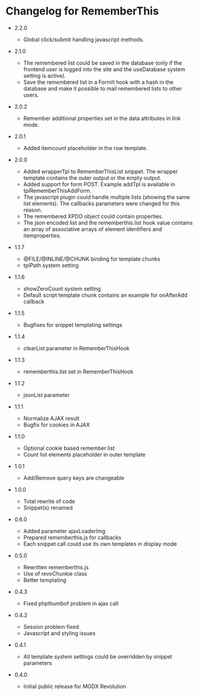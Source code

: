 Changelog for RememberThis
==========================

- 2.2.0
    - Global click/submit handling javascript methods.
- 2.1.0
    - The remembered list could be saved in the database (only if the frontend user is logged into the site and the useDatabase system setting is active).
    - Save the remembered list in a FormIt hook with a hash in the database and make it possible to mail remembered lists to other users.
- 2.0.2
    - Remember additional properties set in the data attributes in link mode.
- 2.0.1
    - Added itemcount placeholder in the row template.
- 2.0.0
    - Added wrapperTpl to RememberThisList snippet. The wrapper template contains the outer output or the empty output.
    - Added support for form POST. Example addTpl is available in tplRememberThisAddForm.
    - The javascript plugin could handle multiple lists (showing the same list elements). The callbacks parameters were changed for this reason.
    - The remembered XPDO object could contain properties.
    - The json encoded list and the rememberthis.list hook value contains an array of associative arrays of element identifiers and itemproperties.

- 1.1.7
    - @FILE/@INLINE/@CHUNK binding for template chunks
    - tplPath system setting
- 1.1.6
    - showZeroCount system setting
    - Default script template chunk contains an example for onAfterAdd callback
- 1.1.5
    - Bugfixes for snippet templating settings
- 1.1.4
    - clearList parameter in RememberThisHook
- 1.1.3
    - rememberthis.list set in RememberThisHook
- 1.1.2
    - jsonList parameter
- 1.1.1
    - Normalize AJAX result
    - Bugfix for cookies in AJAX
- 1.1.0
    - Optional cookie based remember list
    - Count list elements placeholder in outer template

- 1.0.1
    - Add/Remove query keys are changeable
- 1.0.0
    - Total rewrite of code
    - Snippet(s) renamed

- 0.6.0
    - Added parameter ajaxLoaderImg
    - Prepared rememberthis.js for callbacks
    - Each snippet call could use its own templates in display mode

- 0.5.0
    - Rewritten rememberthis.js
    - Use of revoChunkie class
    - Better templating

- 0.4.3
    - Fixed phpthumbof problem in ajax call
- 0.4.2
    - Session problem fixed
    - Javascript and styling issues
- 0.4.1
    - All template system settings could be overridden by snippet parameters
- 0.4.0
    - Initial public release for MODX Revolution
